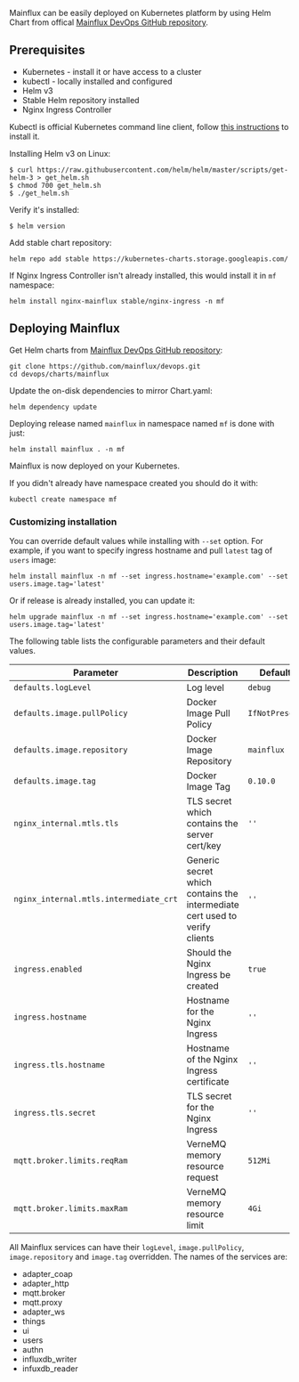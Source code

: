 Mainflux can be easily deployed on Kubernetes platform by using Helm Chart from offical [Mainflux DevOps GitHub repository](https://github.com/mainflux/devops).

## Prerequisites

- Kubernetes - install it or have access to a cluster
- kubectl - locally installed and configured
- Helm v3
- Stable Helm repository installed
- Nginx Ingress Controller

Kubectl is official Kubernetes command line client, follow [this instructions](https://kubernetes.io/docs/tasks/tools/install-kubectl/) to install it. 

Installing Helm v3 on Linux:
```
$ curl https://raw.githubusercontent.com/helm/helm/master/scripts/get-helm-3 > get_helm.sh
$ chmod 700 get_helm.sh
$ ./get_helm.sh
```

Verify it's installed:
```
$ helm version
```

Add stable chart repository:
```
helm repo add stable https://kubernetes-charts.storage.googleapis.com/
```

If Nginx Ingress Controller isn't already installed, this would install it in `mf` namespace:
```
helm install nginx-mainflux stable/nginx-ingress -n mf
```

## Deploying Mainflux

Get Helm charts from [Mainflux DevOps GitHub repository](https://github.com/mainflux/devops):
```
git clone https://github.com/mainflux/devops.git
cd devops/charts/mainflux
```

Update the on-disk dependencies to mirror Chart.yaml:

```
helm dependency update
```

Deploying release named `mainflux` in namespace named `mf` is done with just:
```
helm install mainflux . -n mf
```

Mainflux is now deployed on your Kubernetes.

If you didn't already have namespace created you should do it with:
```
kubectl create namespace mf
```

### Customizing installation


You can override default values while installing with `--set` option. For example, if you want to specify ingress hostname and pull `latest` tag of `users` image:
```
helm install mainflux -n mf --set ingress.hostname='example.com' --set users.image.tag='latest'
```

Or if release is already installed, you can update it:
```
helm upgrade mainflux -n mf --set ingress.hostname='example.com' --set users.image.tag='latest'
```

The following table lists the configurable parameters and their default values.

| Parameter                              | Description                                                                | Default        |
| -------------------------------------- | -------------------------------------------------------------------------- | -------------- |
| `defaults.logLevel`                    | Log level                                                                  | `debug`        |
| `defaults.image.pullPolicy`            | Docker Image Pull Policy                                                   | `IfNotPresent` |
| `defaults.image.repository`            | Docker Image Repository                                                    | `mainflux`     |
| `defaults.image.tag`                   | Docker Image Tag                                                           | `0.10.0`       |
| `nginx_internal.mtls.tls`              | TLS secret which contains the server cert/key                              | `''`           |
| `nginx_internal.mtls.intermediate_crt` | Generic secret which contains the intermediate cert used to verify clients | `''`           |
| `ingress.enabled`                      | Should the Nginx Ingress be created                                        | `true`         |
| `ingress.hostname`                     | Hostname for the Nginx Ingress                                             | `''`           |
| `ingress.tls.hostname`                 | Hostname of the Nginx Ingress certificate                                  | `''`           |
| `ingress.tls.secret`                   | TLS secret for the Nginx Ingress                                           | `''`           |
| `mqtt.broker.limits.reqRam`            | VerneMQ memory resource request                                            | `512Mi`        |
| `mqtt.broker.limits.maxRam`            | VerneMQ memory resource limit                                              | `4Gi`          |

All Mainflux services can have their `logLevel`, `image.pullPolicy`, `image.repository` and `image.tag` overridden. The names of the services are:

- adapter_coap
- adapter_http
- mqtt.broker
- mqtt.proxy
- adapter_ws
- things
- ui
- users
- authn
- influxdb_writer
- infuxdb_reader